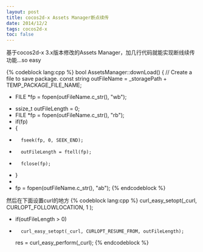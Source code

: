 ```yaml
---
layout: post
title: cocos2d-x Assets Manager断点续传
date: 2014/12/2
tags: cocos2d-x
toc: false
---
```


基于cocos2d-x 3.x版本修改的Assets Manager，加几行代码就能实现断线续传功能...so easy

<!--more-->

{% codeblock lang:cpp %}
bool AssetsManager::downLoad()
{
    // Create a file to save package.
    const string outFileName = _storagePath + TEMP_PACKAGE_FILE_NAME;
-   FILE *fp = fopen(outFileName.c_str(), "wb");
+   ssize_t outFileLength = 0;
+   FILE *fp = fopen(outFileName.c_str(), "rb");
+   if(fp)
+   {
+       fseek(fp, 0, SEEK_END);
+       outFileLength = ftell(fp);
+       fclose(fp);
+   }
+    
+   fp = fopen(outFileName.c_str(), "ab");
{% endcodeblock %}

然后在下面设置curl的地方
{% codeblock lang:cpp %}
    curl_easy_setopt(_curl, CURLOPT_FOLLOWLOCATION, 1 );
+   if(outFileLength > 0)
+       curl_easy_setopt(_curl, CURLOPT_RESUME_FROM, outFileLength);
 
    res = curl_easy_perform(_curl);
{% endcodeblock %}